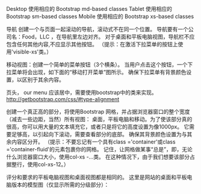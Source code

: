 Desktop 使用相应的 Bootstrap md-based classes
Tablet 使用相应的 Bootstrap sm-based classes
Mobile 使用相应的 Bootstrap xs-based classes

导航 创建一个与页面一起滚动的导航，滚动式不在同一个位置。
导航要有一个公司名：Food，LLC ，在导航里左边对齐。
对于桌面和平板电脑视图，导航栏不应包含任何其他内容,不应显示其他按钮。 
（提示：在激活下拉菜单的按钮上使用'visible-xs'类。）



移动视图：创建一个简单的菜单按钮（3个横条）。
当用户点击这个按钮，一个下拉菜单将会出现，如下面的“移动打开菜单”图所示。
确保下拉菜单有背景颜色设置，以区别于其余内容。

页头， our menu 应该居中，需要使用bootstrap中的类来实现。
http://getbootstrap.com/css/#type-alignment


创建一个真正高的部分，将使用Bootstrap 网格，并占据浏览器窗口的整个宽度（减去一些边距，当然）所有视图：
桌面，平板电脑和移动。为了使该部分真的很高，你可以用大量的文本填充它，或者只是将它的高度设置为像1000px。
它需要足够高，以引起向下滚动，需要查看部分的底部。
确保其背景颜色设置为与其余内容区分开。 
（提示：不要忘记有一个具有class ='container'或class ='container-fluid'的元素包裹你的网格。
记住，让网格做某事“总是”，即，无论什么浏览器窗口大小，使用col-xs -...类。
在这种情况下，由于我们想要该部分占据整行，使用col-xs-12。）



评分和要求的平板电脑视图和桌面视图都是相同的。
这里是网站的桌面和平板电脑版本的模型图（仅显示所需的分级部分）：
